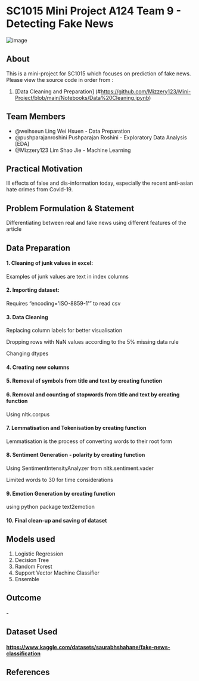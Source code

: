 # SC1015 Mini Project A124 Team 9 - Detecting Fake News
![image](https://user-images.githubusercontent.com/41039452/233805482-b8e6ebb2-7c03-4af3-900e-36abadd03517.png)

## About 
This is a mini-project for SC1015 which focuses on prediction of fake news. Please view the source code in order from : 
1. [Data Cleaning and Preparation] (#https://github.com/Mizzery123/Mini-Project/blob/main/Notebooks/Data%20Cleaning.ipynb)


## Team Members 
- @weihseun Ling Wei Hsuen - Data Preparation 
- @pushparajanroshini Pushparajan Roshini - Exploratory Data Analysis [EDA]
- @Mizzery123 Lim Shao Jie - Machine Learning 

## Practical Motivation
 Ill effects of false and dis-information today, especially the recent anti-asian hate crimes from Covid-19. 

## Problem Formulation & Statement
Differentiating between real and fake news using different features of the article

## Data Preparation
#### 1. Cleaning of junk values in excel:
Examples of junk values are text in index columns
#### 2. Importing dataset:
Requires “encoding='ISO-8859-1'” to read csv
#### 3. Data Cleaning
Replacing column labels for better visualisation

Dropping rows with NaN values according to the 5% missing data rule

Changing dtypes
#### 4. Creating new columns 
#### 5. Removal of symbols from title and text by creating function
#### 6. Removal and counting of stopwords from title and text by creating function
Using nltk.corpus
#### 7. Lemmatisation and Tokenisation by creating function
Lemmatisation is the process of converting words to their root form
#### 8. Sentiment Generation - polarity by creating function
Using SentimentIntensityAnalyzer from nltk.sentiment.vader

Limited words to 30 for time considerations
#### 9. Emotion Generation by creating function
using python package text2emotion
#### 10. Final clean-up and saving of dataset



##  Models used
1. Logistic Regression
2. Decision Tree
3. Random Forest
4. Support Vector Machine Classifier
5. Ensemble

## Outcome
#### - 



## Dataset Used
#### https://www.kaggle.com/datasets/saurabhshahane/fake-news-classification

## References 


